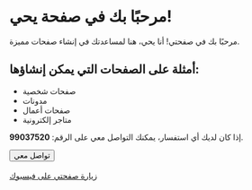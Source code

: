 <!DOCTYPE html>
<html lang="ar">
<head>
    <meta charset="UTF-8">
    <meta name="viewport" content="width=device-width, initial-scale=1.0">
    <title>مرحبًا بك في صفحة يحي</title>
    <link rel="stylesheet" href="styles.css">
</head>
<body>
    <div class="container">
        <h1>مرحبًا بك في صفحة يحي!</h1>
        <p>مرحبًا بك في صفحتي! أنا يحي، هنا لمساعدتك في إنشاء صفحات مميزة.</p>
        <h2>أمثلة على الصفحات التي يمكن إنشاؤها:</h2>
        <ul>
            <li>صفحات شخصية</li>
            <li>مدونات</li>
            <li>صفحات أعمال</li>
            <li>متاجر إلكترونية</li>
        </ul>
        <p>إذا كان لديك أي استفسار، يمكنك التواصل معي على الرقم: <strong>99037520</strong>.</p>
        <button onclick="alert('شكراً لتواصلك!')">تواصل معي</button>
        <br><br>
        <a href="https://www.facebook.com/yourpage" target="_blank" class="facebook-button">زيارة صفحتي على فيسبوك</a>
    </div>
</body>
</html>
